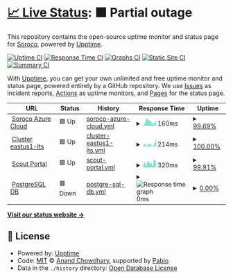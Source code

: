 # [📈 Live Status](https://statuspage.soroco.com): <!--live status--> **🟧 Partial outage**

This repository contains the open-source uptime monitor and status page for [Soroco](https://soroco.com), powered by [Upptime](https://github.com/upptime/upptime).

[![Uptime CI](https://github.com/soroco/statuspage/workflows/Uptime%20CI/badge.svg)](https://github.com/soroco/statuspage/actions?query=workflow%3A%22Uptime+CI%22)
[![Response Time CI](https://github.com/soroco/statuspage/workflows/Response%20Time%20CI/badge.svg)](https://github.com/soroco/statuspage/actions?query=workflow%3A%22Response+Time+CI%22)
[![Graphs CI](https://github.com/soroco/statuspage/workflows/Graphs%20CI/badge.svg)](https://github.com/soroco/statuspage/actions?query=workflow%3A%22Graphs+CI%22)
[![Static Site CI](https://github.com/soroco/statuspage/workflows/Static%20Site%20CI/badge.svg)](https://github.com/soroco/statuspage/actions?query=workflow%3A%22Static+Site+CI%22)
[![Summary CI](https://github.com/soroco/statuspage/workflows/Summary%20CI/badge.svg)](https://github.com/soroco/statuspage/actions?query=workflow%3A%22Summary+CI%22)

With [Upptime](https://upptime.js.org), you can get your own unlimited and free uptime monitor and status page, powered entirely by a GitHub repository. We use [Issues](https://github.com/soroco/statuspage/issues) as incident reports, [Actions](https://github.com/soroco/statuspage/actions) as uptime monitors, and [Pages](https://statuspage.soroco.com) for the status page.

<!--start: status pages-->
<!-- This summary is generated by Upptime (https://github.com/upptime/upptime) -->
<!-- Do not edit this manually, your changes will be overwritten -->
<!-- prettier-ignore -->
| URL | Status | History | Response Time | Uptime |
| --- | ------ | ------- | ------------- | ------ |
| <img alt="" src="https://icons.duckduckgo.com/ip3/www.google.com.ico" height="13"> [Soroco Azure Cloud](https://www.google.com) | 🟩 Up | [soroco-azure-cloud.yml](https://github.com/soroco/statuspage/commits/HEAD/history/soroco-azure-cloud.yml) | <details><summary><img alt="Response time graph" src="./graphs/soroco-azure-cloud/response-time-week.png" height="20"> 160ms</summary><br><a href="https://statuspage.soroco.com/history/soroco-azure-cloud"><img alt="Response time 160" src="https://img.shields.io/endpoint?url=https%3A%2F%2Fraw.githubusercontent.com%2Fsoroco%2Fstatuspage%2FHEAD%2Fapi%2Fsoroco-azure-cloud%2Fresponse-time.json"></a><br><a href="https://statuspage.soroco.com/history/soroco-azure-cloud"><img alt="24-hour response time 201" src="https://img.shields.io/endpoint?url=https%3A%2F%2Fraw.githubusercontent.com%2Fsoroco%2Fstatuspage%2FHEAD%2Fapi%2Fsoroco-azure-cloud%2Fresponse-time-day.json"></a><br><a href="https://statuspage.soroco.com/history/soroco-azure-cloud"><img alt="7-day response time 160" src="https://img.shields.io/endpoint?url=https%3A%2F%2Fraw.githubusercontent.com%2Fsoroco%2Fstatuspage%2FHEAD%2Fapi%2Fsoroco-azure-cloud%2Fresponse-time-week.json"></a><br><a href="https://statuspage.soroco.com/history/soroco-azure-cloud"><img alt="30-day response time 160" src="https://img.shields.io/endpoint?url=https%3A%2F%2Fraw.githubusercontent.com%2Fsoroco%2Fstatuspage%2FHEAD%2Fapi%2Fsoroco-azure-cloud%2Fresponse-time-month.json"></a><br><a href="https://statuspage.soroco.com/history/soroco-azure-cloud"><img alt="1-year response time 160" src="https://img.shields.io/endpoint?url=https%3A%2F%2Fraw.githubusercontent.com%2Fsoroco%2Fstatuspage%2FHEAD%2Fapi%2Fsoroco-azure-cloud%2Fresponse-time-year.json"></a></details> | <details><summary><a href="https://statuspage.soroco.com/history/soroco-azure-cloud">99.69%</a></summary><a href="https://statuspage.soroco.com/history/soroco-azure-cloud"><img alt="All-time uptime 99.69%" src="https://img.shields.io/endpoint?url=https%3A%2F%2Fraw.githubusercontent.com%2Fsoroco%2Fstatuspage%2FHEAD%2Fapi%2Fsoroco-azure-cloud%2Fuptime.json"></a><br><a href="https://statuspage.soroco.com/history/soroco-azure-cloud"><img alt="24-hour uptime 98.03%" src="https://img.shields.io/endpoint?url=https%3A%2F%2Fraw.githubusercontent.com%2Fsoroco%2Fstatuspage%2FHEAD%2Fapi%2Fsoroco-azure-cloud%2Fuptime-day.json"></a><br><a href="https://statuspage.soroco.com/history/soroco-azure-cloud"><img alt="7-day uptime 99.69%" src="https://img.shields.io/endpoint?url=https%3A%2F%2Fraw.githubusercontent.com%2Fsoroco%2Fstatuspage%2FHEAD%2Fapi%2Fsoroco-azure-cloud%2Fuptime-week.json"></a><br><a href="https://statuspage.soroco.com/history/soroco-azure-cloud"><img alt="30-day uptime 99.69%" src="https://img.shields.io/endpoint?url=https%3A%2F%2Fraw.githubusercontent.com%2Fsoroco%2Fstatuspage%2FHEAD%2Fapi%2Fsoroco-azure-cloud%2Fuptime-month.json"></a><br><a href="https://statuspage.soroco.com/history/soroco-azure-cloud"><img alt="1-year uptime 99.69%" src="https://img.shields.io/endpoint?url=https%3A%2F%2Fraw.githubusercontent.com%2Fsoroco%2Fstatuspage%2FHEAD%2Fapi%2Fsoroco-azure-cloud%2Fuptime-year.json"></a></details>
| <img alt="" src="https://icons.duckduckgo.com/ip3/en.wikipedia.org.ico" height="13"> [Cluster eastus1-lts](https://en.wikipedia.org) | 🟩 Up | [cluster-eastus1-lts.yml](https://github.com/soroco/statuspage/commits/HEAD/history/cluster-eastus1-lts.yml) | <details><summary><img alt="Response time graph" src="./graphs/cluster-eastus1-lts/response-time-week.png" height="20"> 214ms</summary><br><a href="https://statuspage.soroco.com/history/cluster-eastus1-lts"><img alt="Response time 214" src="https://img.shields.io/endpoint?url=https%3A%2F%2Fraw.githubusercontent.com%2Fsoroco%2Fstatuspage%2FHEAD%2Fapi%2Fcluster-eastus1-lts%2Fresponse-time.json"></a><br><a href="https://statuspage.soroco.com/history/cluster-eastus1-lts"><img alt="24-hour response time 646" src="https://img.shields.io/endpoint?url=https%3A%2F%2Fraw.githubusercontent.com%2Fsoroco%2Fstatuspage%2FHEAD%2Fapi%2Fcluster-eastus1-lts%2Fresponse-time-day.json"></a><br><a href="https://statuspage.soroco.com/history/cluster-eastus1-lts"><img alt="7-day response time 214" src="https://img.shields.io/endpoint?url=https%3A%2F%2Fraw.githubusercontent.com%2Fsoroco%2Fstatuspage%2FHEAD%2Fapi%2Fcluster-eastus1-lts%2Fresponse-time-week.json"></a><br><a href="https://statuspage.soroco.com/history/cluster-eastus1-lts"><img alt="30-day response time 214" src="https://img.shields.io/endpoint?url=https%3A%2F%2Fraw.githubusercontent.com%2Fsoroco%2Fstatuspage%2FHEAD%2Fapi%2Fcluster-eastus1-lts%2Fresponse-time-month.json"></a><br><a href="https://statuspage.soroco.com/history/cluster-eastus1-lts"><img alt="1-year response time 214" src="https://img.shields.io/endpoint?url=https%3A%2F%2Fraw.githubusercontent.com%2Fsoroco%2Fstatuspage%2FHEAD%2Fapi%2Fcluster-eastus1-lts%2Fresponse-time-year.json"></a></details> | <details><summary><a href="https://statuspage.soroco.com/history/cluster-eastus1-lts">100.00%</a></summary><a href="https://statuspage.soroco.com/history/cluster-eastus1-lts"><img alt="All-time uptime 100.00%" src="https://img.shields.io/endpoint?url=https%3A%2F%2Fraw.githubusercontent.com%2Fsoroco%2Fstatuspage%2FHEAD%2Fapi%2Fcluster-eastus1-lts%2Fuptime.json"></a><br><a href="https://statuspage.soroco.com/history/cluster-eastus1-lts"><img alt="24-hour uptime 100.00%" src="https://img.shields.io/endpoint?url=https%3A%2F%2Fraw.githubusercontent.com%2Fsoroco%2Fstatuspage%2FHEAD%2Fapi%2Fcluster-eastus1-lts%2Fuptime-day.json"></a><br><a href="https://statuspage.soroco.com/history/cluster-eastus1-lts"><img alt="7-day uptime 100.00%" src="https://img.shields.io/endpoint?url=https%3A%2F%2Fraw.githubusercontent.com%2Fsoroco%2Fstatuspage%2FHEAD%2Fapi%2Fcluster-eastus1-lts%2Fuptime-week.json"></a><br><a href="https://statuspage.soroco.com/history/cluster-eastus1-lts"><img alt="30-day uptime 100.00%" src="https://img.shields.io/endpoint?url=https%3A%2F%2Fraw.githubusercontent.com%2Fsoroco%2Fstatuspage%2FHEAD%2Fapi%2Fcluster-eastus1-lts%2Fuptime-month.json"></a><br><a href="https://statuspage.soroco.com/history/cluster-eastus1-lts"><img alt="1-year uptime 100.00%" src="https://img.shields.io/endpoint?url=https%3A%2F%2Fraw.githubusercontent.com%2Fsoroco%2Fstatuspage%2FHEAD%2Fapi%2Fcluster-eastus1-lts%2Fuptime-year.json"></a></details>
| <img alt="" src="https://icons.duckduckgo.com/ip3/news.ycombinator.com.ico" height="13"> [Scout Portal](https://news.ycombinator.com) | 🟩 Up | [scout-portal.yml](https://github.com/soroco/statuspage/commits/HEAD/history/scout-portal.yml) | <details><summary><img alt="Response time graph" src="./graphs/scout-portal/response-time-week.png" height="20"> 320ms</summary><br><a href="https://statuspage.soroco.com/history/scout-portal"><img alt="Response time 320" src="https://img.shields.io/endpoint?url=https%3A%2F%2Fraw.githubusercontent.com%2Fsoroco%2Fstatuspage%2FHEAD%2Fapi%2Fscout-portal%2Fresponse-time.json"></a><br><a href="https://statuspage.soroco.com/history/scout-portal"><img alt="24-hour response time 400" src="https://img.shields.io/endpoint?url=https%3A%2F%2Fraw.githubusercontent.com%2Fsoroco%2Fstatuspage%2FHEAD%2Fapi%2Fscout-portal%2Fresponse-time-day.json"></a><br><a href="https://statuspage.soroco.com/history/scout-portal"><img alt="7-day response time 320" src="https://img.shields.io/endpoint?url=https%3A%2F%2Fraw.githubusercontent.com%2Fsoroco%2Fstatuspage%2FHEAD%2Fapi%2Fscout-portal%2Fresponse-time-week.json"></a><br><a href="https://statuspage.soroco.com/history/scout-portal"><img alt="30-day response time 320" src="https://img.shields.io/endpoint?url=https%3A%2F%2Fraw.githubusercontent.com%2Fsoroco%2Fstatuspage%2FHEAD%2Fapi%2Fscout-portal%2Fresponse-time-month.json"></a><br><a href="https://statuspage.soroco.com/history/scout-portal"><img alt="1-year response time 320" src="https://img.shields.io/endpoint?url=https%3A%2F%2Fraw.githubusercontent.com%2Fsoroco%2Fstatuspage%2FHEAD%2Fapi%2Fscout-portal%2Fresponse-time-year.json"></a></details> | <details><summary><a href="https://statuspage.soroco.com/history/scout-portal">99.91%</a></summary><a href="https://statuspage.soroco.com/history/scout-portal"><img alt="All-time uptime 99.91%" src="https://img.shields.io/endpoint?url=https%3A%2F%2Fraw.githubusercontent.com%2Fsoroco%2Fstatuspage%2FHEAD%2Fapi%2Fscout-portal%2Fuptime.json"></a><br><a href="https://statuspage.soroco.com/history/scout-portal"><img alt="24-hour uptime 100.00%" src="https://img.shields.io/endpoint?url=https%3A%2F%2Fraw.githubusercontent.com%2Fsoroco%2Fstatuspage%2FHEAD%2Fapi%2Fscout-portal%2Fuptime-day.json"></a><br><a href="https://statuspage.soroco.com/history/scout-portal"><img alt="7-day uptime 99.91%" src="https://img.shields.io/endpoint?url=https%3A%2F%2Fraw.githubusercontent.com%2Fsoroco%2Fstatuspage%2FHEAD%2Fapi%2Fscout-portal%2Fuptime-week.json"></a><br><a href="https://statuspage.soroco.com/history/scout-portal"><img alt="30-day uptime 99.91%" src="https://img.shields.io/endpoint?url=https%3A%2F%2Fraw.githubusercontent.com%2Fsoroco%2Fstatuspage%2FHEAD%2Fapi%2Fscout-portal%2Fuptime-month.json"></a><br><a href="https://statuspage.soroco.com/history/scout-portal"><img alt="1-year uptime 99.91%" src="https://img.shields.io/endpoint?url=https%3A%2F%2Fraw.githubusercontent.com%2Fsoroco%2Fstatuspage%2FHEAD%2Fapi%2Fscout-portal%2Fuptime-year.json"></a></details>
| <img alt="" src="https://icons.duckduckgo.com/ip3/thissitedoesnotexist.koj.co.ico" height="13"> [PostgreSQL DB](https://thissitedoesnotexist.koj.co) | 🟥 Down | [postgre-sql-db.yml](https://github.com/soroco/statuspage/commits/HEAD/history/postgre-sql-db.yml) | <details><summary><img alt="Response time graph" src="./graphs/postgre-sql-db/response-time-week.png" height="20"> 0ms</summary><br><a href="https://statuspage.soroco.com/history/postgre-sql-db"><img alt="Response time 0" src="https://img.shields.io/endpoint?url=https%3A%2F%2Fraw.githubusercontent.com%2Fsoroco%2Fstatuspage%2FHEAD%2Fapi%2Fpostgre-sql-db%2Fresponse-time.json"></a><br><a href="https://statuspage.soroco.com/history/postgre-sql-db"><img alt="24-hour response time 0" src="https://img.shields.io/endpoint?url=https%3A%2F%2Fraw.githubusercontent.com%2Fsoroco%2Fstatuspage%2FHEAD%2Fapi%2Fpostgre-sql-db%2Fresponse-time-day.json"></a><br><a href="https://statuspage.soroco.com/history/postgre-sql-db"><img alt="7-day response time 0" src="https://img.shields.io/endpoint?url=https%3A%2F%2Fraw.githubusercontent.com%2Fsoroco%2Fstatuspage%2FHEAD%2Fapi%2Fpostgre-sql-db%2Fresponse-time-week.json"></a><br><a href="https://statuspage.soroco.com/history/postgre-sql-db"><img alt="30-day response time 0" src="https://img.shields.io/endpoint?url=https%3A%2F%2Fraw.githubusercontent.com%2Fsoroco%2Fstatuspage%2FHEAD%2Fapi%2Fpostgre-sql-db%2Fresponse-time-month.json"></a><br><a href="https://statuspage.soroco.com/history/postgre-sql-db"><img alt="1-year response time 0" src="https://img.shields.io/endpoint?url=https%3A%2F%2Fraw.githubusercontent.com%2Fsoroco%2Fstatuspage%2FHEAD%2Fapi%2Fpostgre-sql-db%2Fresponse-time-year.json"></a></details> | <details><summary><a href="https://statuspage.soroco.com/history/postgre-sql-db">0.00%</a></summary><a href="https://statuspage.soroco.com/history/postgre-sql-db"><img alt="All-time uptime 0.00%" src="https://img.shields.io/endpoint?url=https%3A%2F%2Fraw.githubusercontent.com%2Fsoroco%2Fstatuspage%2FHEAD%2Fapi%2Fpostgre-sql-db%2Fuptime.json"></a><br><a href="https://statuspage.soroco.com/history/postgre-sql-db"><img alt="24-hour uptime 0.00%" src="https://img.shields.io/endpoint?url=https%3A%2F%2Fraw.githubusercontent.com%2Fsoroco%2Fstatuspage%2FHEAD%2Fapi%2Fpostgre-sql-db%2Fuptime-day.json"></a><br><a href="https://statuspage.soroco.com/history/postgre-sql-db"><img alt="7-day uptime 0.00%" src="https://img.shields.io/endpoint?url=https%3A%2F%2Fraw.githubusercontent.com%2Fsoroco%2Fstatuspage%2FHEAD%2Fapi%2Fpostgre-sql-db%2Fuptime-week.json"></a><br><a href="https://statuspage.soroco.com/history/postgre-sql-db"><img alt="30-day uptime 0.00%" src="https://img.shields.io/endpoint?url=https%3A%2F%2Fraw.githubusercontent.com%2Fsoroco%2Fstatuspage%2FHEAD%2Fapi%2Fpostgre-sql-db%2Fuptime-month.json"></a><br><a href="https://statuspage.soroco.com/history/postgre-sql-db"><img alt="1-year uptime 0.00%" src="https://img.shields.io/endpoint?url=https%3A%2F%2Fraw.githubusercontent.com%2Fsoroco%2Fstatuspage%2FHEAD%2Fapi%2Fpostgre-sql-db%2Fuptime-year.json"></a></details>

<!--end: status pages-->

[**Visit our status website →**](https://statuspage.soroco.com)

## 📄 License

- Powered by: [Upptime](https://github.com/upptime/upptime)
- Code: [MIT](./LICENSE) © [Anand Chowdhary](https://anandchowdhary.com), supported by [Pabio](https://pabio.com)
- Data in the `./history` directory: [Open Database License](https://opendatacommons.org/licenses/odbl/1-0/)
